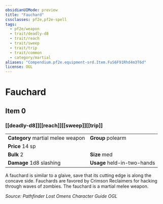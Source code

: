 ```yaml
---
obsidianUIMode: preview
title: "Fauchard"
cssclasses: pf2e,pf2e-spell
tags:
  - pf2e/weapon
  - trait/deadly-d8
  - trait/reach
  - trait/sweep
  - trait/trip
  - trait/common
  - category/martial
aliases: "Compendium.pf2e.equipment-srd.Item.FuS6F91Rhd4m3T6d"
license: OGL
---
```

# Fauchard
## Item 0
### [[deadly-d8]][[reach]][[sweep]][[trip]]

|  |  |
| -- | -- |
| **Category** martial melee weapon | **Group** polearm |
| **Price** 14 sp |  |
| **Bulk** 2 | **Size** med |
| **Damage** 1d8 slashing  | **Usage** held-in-two-hands |



A fauchard is similar to a glaive, save that its cutting edge is along the concave side. Fauchards are favored by Crimson Reclaimers for hacking through waves of zombies. The fauchard is a martial melee weapon.

*Source: Pathfinder Lost Omens Character Guide*
*OGL*